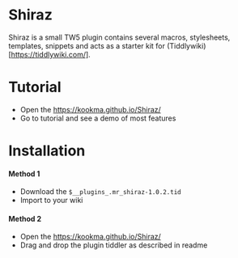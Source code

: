 # Shiraz
Shiraz is a small TW5 plugin contains several macros, stylesheets, templates, snippets and acts as a starter kit for 
(Tiddlywiki)[https://tiddlywiki.com/].

# Tutorial
* Open the https://kookma.github.io/Shiraz/
* Go to tutorial and see a demo of most features
# Installation
#### Method 1
* Download the `$__plugins_.mr_shiraz-1.0.2.tid`
* Import to your wiki

#### Method 2
* Open the https://kookma.github.io/Shiraz/
* Drag and drop the plugin tiddler as described in readme
